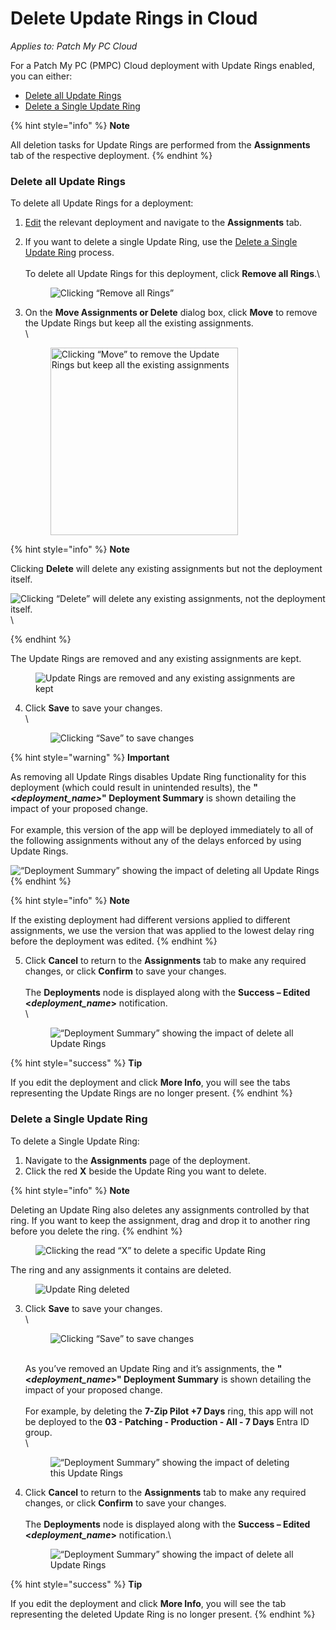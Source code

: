 # Delete Update Rings in Cloud

_Applies to: Patch My PC Cloud_

For a Patch My PC (PMPC) Cloud deployment with Update Rings enabled, you can either:

* [Delete all Update Rings](delete-update-rings-in-cloud.md#delete-all-update-rings)
* [Delete a Single Update Ring](delete-update-rings-in-cloud.md#delete-a-single-update-ring)

{% hint style="info" %}
**Note**

All deletion tasks for Update Rings are performed from the **Assignments** tab of the respective deployment.
{% endhint %}

### Delete all Update Rings

To delete all Update Rings for a deployment:

1. [Edit](../manage-cloud-deployments/edit-a-cloud-deployment.md) the relevant deployment and navigate to the **Assignments** tab.
2.  If you want to delete a single Update Ring, use the [Delete a Single Update Ring](delete-update-rings-in-cloud.md#delete-a-single-update-ring) process.\
    \
    To delete all Update Rings for this deployment, click **Remove all Rings**.\


    <figure><img src="../../../_images/gitbook/image%20%282061%29.png" alt="Clicking “Remove all Rings”"><figcaption></figcaption></figure>


3.  On the **Move Assignments or Delete** dialog box, click **Move** to remove the Update Rings but keep all the existing assignments.\
    \


    <figure><img src="../../../_images/gitbook/image%20%282062%29.png" alt="Clicking “Move” to remove the Update Rings but keep all the existing assignments" width="300"><figcaption></figcaption></figure>

{% hint style="info" %}
**Note**

Clicking **Delete** will delete any existing assignments but not the deployment itself.

![Clicking “Delete” will delete any existing assignments, not the deployment itself.](<../../../_images/gitbook/image%20%282064).png>)\

{% endhint %}

The Update Rings are removed and any existing assignments are kept.

<figure><img src="../../../_images/gitbook/image%20%282065%29.png" alt="Update Rings are removed and any existing assignments are kept"><figcaption></figcaption></figure>

4.  Click **Save** to save your changes.\
    \


    <figure><img src="../../../_images/gitbook/image%20%282066%29.png" alt="Clicking “Save” to save changes"><figcaption></figcaption></figure>

{% hint style="warning" %}
**Important**

As removing all Update Rings disables Update Ring functionality for this deployment (which could result in unintended results), the **"**_**\<deployment\_name>**_**" Deployment Summary** is shown detailing the impact of your proposed change.\
\
For example, this version of the app will be deployed immediately to all of the following assignments without any of the delays enforced by using Update Rings.

![“Deployment Summary” showing the impact of deleting all Update Rings ](<../../../_images/gitbook/image%20%282067).png>)
{% endhint %}

{% hint style="info" %}
**Note**

If the existing deployment had different versions applied to different assignments, we use the version that was applied to the lowest delay ring before the deployment was edited.
{% endhint %}

5.  Click **Cancel** to return to the **Assignments** tab to make any required changes, or click **Confirm** to save your changes.\
    \
    The **Deployments** node is displayed along with the **Success – Edited <**_**deployment\_name**_**>** notification.\
    \


    <figure><img src="../../../_images/gitbook/image%20%282068%29.png" alt="“Deployment Summary” showing the impact of delete all Update Rings"><figcaption></figcaption></figure>

{% hint style="success" %}
**Tip**

If you edit the deployment and click **More Info**, you will see the tabs representing the Update Rings are no longer present.
{% endhint %}

### Delete a Single Update Ring

To delete a Single Update Ring:

1. Navigate to the **Assignments** page of the deployment.
2. Click the red **X** beside the Update Ring you want to delete.

{% hint style="info" %}
**Note**

Deleting an Update Ring also deletes any assignments controlled by that ring. If you want to keep the assignment, drag and drop it to another ring before you delete the ring.
{% endhint %}

<figure><img src="../../../_images/gitbook/image%20%282069%29.png" alt="Clicking the read “X” to delete a specific Update Ring "><figcaption></figcaption></figure>

The ring and any assignments it contains are deleted.

<figure><img src="../../../_images/gitbook/image%20%282070%29.png" alt="Update Ring deleted"><figcaption></figcaption></figure>

3.  Click **Save** to save your changes.\
    \


    <figure><img src="../../../_images/gitbook/image%20%282071%29.png" alt="Clicking “Save” to save changes"><figcaption></figcaption></figure>

    \
    As you’ve removed an Update Ring and it’s assignments, the **"<**_**deployment\_name**_**>" Deployment Summary** is shown detailing the impact of your proposed change.\
    \
    For example, by deleting the **7-Zip Pilot +7 Days** ring, this app will not be deployed to the **03 - Patching - Production - All - 7 Days** Entra ID group.\
    \


    <figure><img src="../../../_images/gitbook/image%20%282072%29.png" alt="“Deployment Summary” showing the impact of deleting this Update Rings"><figcaption></figcaption></figure>
4.  Click **Cancel** to return to the **Assignments** tab to make any required changes, or click **Confirm** to save your changes.\
    \
    The **Deployments** node is displayed along with the **Success – Edited <**_**deployment\_name**_**>** notification.\


    <figure><img src="../../../_images/gitbook/image%20%282073%29.png" alt="“Deployment Summary” showing the impact of delete all Update Rings"><figcaption></figcaption></figure>

{% hint style="success" %}
**Tip**

If you edit the deployment and click **More Info**, you will see the tab representing the deleted Update Ring is no longer present.
{% endhint %}
